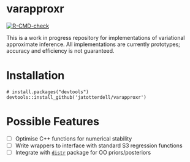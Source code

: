 # varapproxr

<!-- badges: start -->
[![R-CMD-check](https://github.com/jatotterdell/varapproxr/workflows/R-CMD-check/badge.svg)](https://github.com/jatotterdell/varapproxr/actions)
<!-- badges: end -->

This is a work in progress repository for implementations of variational approximate inference.
All implementations are currently prototypes; accuracy and efficiency is not guaranteed.

# Installation

```
# install.packages("devtools")
devtools::install_github('jatotterdell/varapproxr')
```

# Possible Features

- [ ] Optimise C++ functions for numerical stability
- [ ] Write wrappers to interface with standard S3 regression functions
- [ ] Integrate with [`distr`](https://alan-turing-institute.github.io/distr6/) package for OO priors/posteriors
